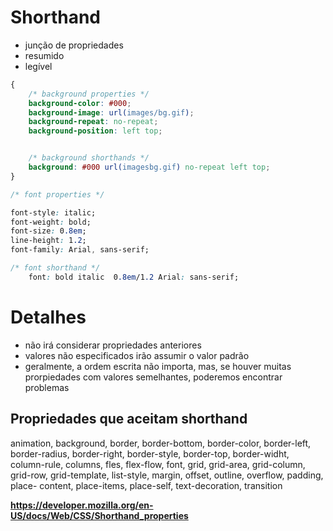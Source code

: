 # Shorthand

* junção de propriedades
* resumido
* legível

```css
{
    /* background properties */
    background-color: #000;
    background-image: url(images/bg.gif);
    background-repeat: no-repeat;
    background-position: left top;


    /* background shorthands */
    background: #000 url(imagesbg.gif) no-repeat left top;
}

/* font properties */

font-style: italic;
font-weight: bold;
font-size: 0.8em;
line-height: 1.2;
font-family: Arial, sans-serif;

/* font shorthand */
    font: bold italic  0.8em/1.2 Arial: sans-serif;

```

# Detalhes

* não irá considerar propriedades anteriores
* valores não especificados irão assumir o valor padrão
* geralmente, a ordem escrita não importa, mas, se houver muitas prorpiedades com valores semelhantes, poderemos encontrar problemas



## Propriedades que aceitam shorthand

animation, background, border, border-bottom, border-color, border-left, border-radius, border-right, border-style, border-top, border-widht, column-rule, columns, fles, flex-flow, font, grid, grid-area, grid-column, grid-row, grid-template, list-style, margin, offset, outline, overflow, padding, place- content, place-items, place-self, text-decoration, transition

**https://developer.mozilla.org/en-US/docs/Web/CSS/Shorthand_properties**


